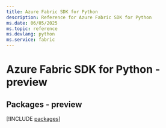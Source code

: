 ```yaml
---
title: Azure Fabric SDK for Python
description: Reference for Azure Fabric SDK for Python
ms.date: 06/05/2025
ms.topic: reference
ms.devlang: python
ms.service: fabric
---
```

# Azure Fabric SDK for Python - preview
## Packages - preview
[!INCLUDE [packages](fabric-index.md)]